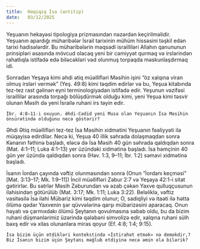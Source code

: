 ```yaml
---
title:  Həqiqiq İsa (antitip)
date:   03/12/2025
---
```


Yeşuanın hekayəsi tipologiya prizmasından nəzərdən keçirilməlidir. Yeşuanın apardığı müharibələr İsrail tarixinin mühüm hissəsini təşkil edən tarixi hadisələrdir. Bu müharibələrin məqsədi israilliləri Allahın qanununun prinsipləri əsasında mövcud olacaq yeni bir cəmiyyət qurmaq və irslərindən rahatlıqla istifadə edə biləcəkləri vəd olunmuş torpaqda məskunlaşdırmaq idi.

Sonradan Yeşaya kimi əhdi ətiq müəllifləri Məsihin işini “öz xalqına viran olmuş irsləri vermək” (Yeş. 49:8) kimi təqdim edirlər və bu, Yeşua kitabında tez-tez rast gəlinən eyni terminologiyadan istifadə edir. Yeşunun vəzifəsi israillilər arasında torpağı bölüşdürmək olduğu kimi, yeni Yeşua kimi təsvir olunan Məsih də yeni İsrailə ruhani irs təyin edir.

`İbr. 4:8–11-i oxuyun. Əhdi-Cədid yeni Musa olan Yeşuanın İsa Məsihin önsürətində olduğunu necə göstərir?`

Əhdi Ətiq müəllifləri tez-tez İsa Məsihin xidmətini Yeşuanın fəaliyyəti ilə müqayisə edirdilər. Necə ki, Yeşua 40 illik səhrada dolaşmaqdan sonra Kənanın fəthinə başladı, eləcə də İsa Məsih 40 gün səhrada qaldıqdan sonra (Mat. 4:1–11; Luka 4:1–13) yer üzündəki xidmətinə başladı. İsa həmçinin 40 gün yer üzündə qaldıqdan sonra (Həv. 1:3, 9–11; İbr. 1:2) səmavi xidmətinə başladı.

İsanın İordan çayında vəftiz olunmasından sonra (Onun “İordanı keçməsi” [Mat. 3:13–17; Mk. 1:9–11]) İncil müəllifləri Zəbur 2:7 və Yeşaya 42:1-i sitat gətirirlər. Bu sətrlər Məsih Zəburundan və əzab çəkən Yaxve qulluqçusunun ilahisindən götürülüb (Mat. 3:17; Mk. 1:11; Luka 3:22). Beləliklə, vəftiz vasitəsilə İsa ilahi Mübariz kimi təqdim olunur; O, sadiqliyi və itaəti ilə hətta ölümə qədər Yaxvenin şər qüvvələrinə qarşı mübarizəsini aparacaq. Onun həyatı və çarmıxdakı ölümü Şeytanın qovulmasına səbəb oldu, bu da bizim ruhani düşmənlərimiz üzərində qələbəni simvolizə edir, xalqına ruhani sülh bəxş edir və xilas olunanlara miras qoyur (Ef. 4:8; 1:4; 9:15).

`İsa bizim üçün etdikləri kontekstində «İstirahət etmək» nə deməkdir,? Biz İsanın bizim üçün Şeytanı məğlub etdiyinə necə əmin ola bilərik?`